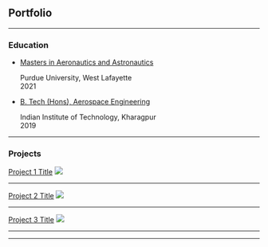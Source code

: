 ## Portfolio

---

### Education 

- [Masters in Aeronautics and Astronautics](https://engineering.purdue.edu/AAE/)
   
   Purdue University, West Lafayette  
   2021
   
- [B. Tech (Hons), Aerospace Engineering](http://www.iitkgp.ac.in/)

   Indian Institute of Technology, Kharagpur   
   2019
   

---

### Projects
[Project 1 Title](/sample_page)
<img src="images/dummy_thumbnail.jpg?raw=true"/>

---
[Project 2 Title](/pdf/sample_presentation.pdf)
<img src="images/dummy_thumbnail.jpg?raw=true"/>

---
[Project 3 Title](http://example.com/)
<img src="images/dummy_thumbnail.jpg?raw=true"/>



---




---
<!-- p style="font-size:11px">Page template forked from <a href="https://github.com/evanca/quick-portfolio">evanca</a></p>
<!-- Remove above link if you don't want to attibute -->
